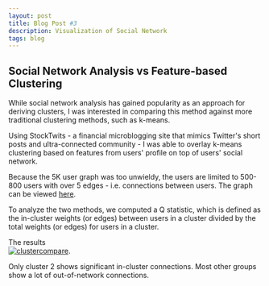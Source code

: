 ```yaml
---
layout: post
title: Blog Post #3
description: Visualization of Social Network
tags: blog
---
```


## Social Network Analysis vs Feature-based Clustering


While social network analysis has gained popularity as an approach for deriving clusters, I was interested in comparing this method against more traditional clustering methods, such as k-means.

Using StockTwits - a financial microblogging site that mimics Twitter's short posts and ultra-connected community - I was able to overlay k-means clustering based on features from users' profile on top of users' social network.

Because the 5K user graph was too unwieldy, the users are limited to 500-800 users with over 5 edges - i.e. connections between users.  The graph can be viewed [here](http://www1.ccls.columbia.edu/~hatim/StockTwits/).

To analyze the two methods, we computed a Q statistic, which is defined as the in-cluster weights (or edges) between users in a cluster divided by the total weights (or edges) for users in a cluster.


The results  
[![clustercompare](http://emcmahon013.github.io/edav/assets/ecm-clustercompare.png)](http://emcmahon013.github.io/edav/assets/ecm-clustercompare.png).

Only cluster 2 shows significant in-cluster connections.  Most other groups show a lot of out-of-network connections.






